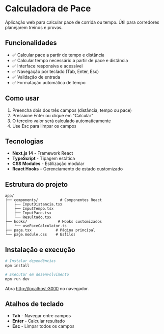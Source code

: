 # Calculadora de Pace

Aplicação web para calcular pace de corrida ou tempo. Útil para corredores planejarem treinos e provas.

## Funcionalidades

- ✅ Calcular pace a partir de tempo e distância
- ✅ Calcular tempo necessário a partir de pace e distância
- ✅ Interface responsiva e acessível
- ✅ Navegação por teclado (Tab, Enter, Esc)
- ✅ Validação de entrada
- ✅ Formatação automática de tempo

## Como usar

1. Preencha dois dos três campos (distância, tempo ou pace)
2. Pressione Enter ou clique em "Calcular"
3. O terceiro valor será calculado automaticamente
4. Use Esc para limpar os campos

## Tecnologias

- **Next.js 14** - Framework React
- **TypeScript** - Tipagem estática
- **CSS Modules** - Estilização modular
- **React Hooks** - Gerenciamento de estado customizado

## Estrutura do projeto

```
app/
├── components/          # Componentes React
│   ├── InputDistancia.tsx
│   ├── InputTempo.tsx
│   ├── InputPace.tsx
│   └── Resultado.tsx
├── hooks/              # Hooks customizados
│   └── usePaceCalculator.ts
├── page.tsx           # Página principal
└── page.module.css    # Estilos
```

## Instalação e execução

```bash
# Instalar dependências
npm install

# Executar em desenvolvimento
npm run dev
```

Abra [http://localhost:3000](http://localhost:3000) no navegador.

## Atalhos de teclado

- **Tab** - Navegar entre campos
- **Enter** - Calcular resultado
- **Esc** - Limpar todos os campos
